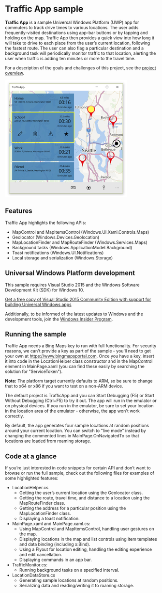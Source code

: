 ﻿# Traffic App sample

**Traffic App** is a sample Universal Windows Platform (UWP) app for commuters to track drive times to various locations. The user adds frequently-visited destinations using app-bar buttons or by tapping and holding on the map. Traffic App then provides a quick view into how long it will take to drive to each place from the user’s current location, following the fastest route. The user can also flag a particular destination and a background task will periodically monitor traffic to that location, alerting the user when traffic is adding ten minutes or more to the travel time. 

For a description of the goals and challenges of this project, see the [project overview](ProjectOverview.md).

![Traffic app screenshot](/Images/TrafficApp.png)

## Features

Traffic App highlights the following APIs:

* MapControl and MapItemsControl (Windows.UI.Xaml.Controls.Maps)
* Geolocator (Windows.Devices.Geolocation)
* MapLocationFinder and MapRouteFinder (Windows.Services.Maps)
* Background tasks (Windows.ApplicationModel.Background)
* Toast notifications (Windows.UI.Notifications)
* Local storage and serialization (Windows.Storage)

## Universal Windows Platform development

This sample requires Visual Studio 2015 and the Windows Software Development Kit (SDK) for Windows 10. 

[Get a free copy of Visual Studio 2015 Community Edition with support for building Universal Windows apps](http://go.microsoft.com/fwlink/?LinkID=280676)

Additionally, to be informed of the latest updates to Windows and the development tools, join the [Windows Insider Program](https://insider.windows.com/ "Become a Windows Insider").

## Running the sample

Traffic App needs a Bing Maps key to run with full functionality. For security reasons, we can't provide a key as part of the sample - you'll need to get your own at https://www.bingmapsportal.com. Once you have a key, insert it into code in the LocationHelper class constructor and in the MapControl element in MainPage.xaml (you can find these easily by searching the solution for "ServiceToken").

**Note:** The platform target currently defaults to ARM, so be sure to change that to x64 or x86 if you want to test on a non-ARM device. 

The default project is TrafficApp and you can Start Debugging (F5) or Start Without Debugging (Ctrl+F5) to try it out. The app will run in the emulator or on physical devices. If you run in the emulator, be sure to set your location in the location area of the emulator - otherwise, the app won't work correctly.

By default, the app generates four sample locations at random positions around your current location. You can switch to "live mode" instead by changing the commented lines in MainPage.OnNavigatedTo so that locations are loaded from roaming storage.

## Code at a glance

If you’re just interested in code snippets for certain API and don’t want to browse or run the full sample, check out the following files for examples of some highlighted features:

* LocationHelper.cs
	- Getting the user’s current location using the Geolocator class.
	- Getting the route, travel time, and distance to a location using the MapRouteFinder class. 
	- Getting the address for a particular position using the MapLocationFinder class.
	- Displaying a toast notification.
* MainPage.xaml and MainPage.xaml.cs: 
	- Using MapControl and MapItemsControl, handling user gestures on the map. 
	- Displaying locations in the map and list controls using item templates and data binding (including x:Bind).
	- Using a Flyout for location editing, handling the editing experience and edit cancellation.
	- Displaying commands in an app bar.
* TrafficMonitor.cs:
	- Running background tasks on a specified interval.
* LocationDataStore.cs
	- Generating sample locations at random positions.
	- Serializing data and reading/writing it to roaming storage.